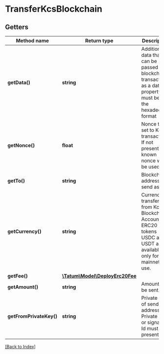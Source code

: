 # TransferKcsBlockchain

## Getters

Method name | Return type | Description | Notes
------------ | ------------- | ------------- | -------------
**getData()** | **string** | Additional data that can be passed to a blockchain transaction as a data property; must be in the hexadecimal format | [optional]
**getNonce()** | **float** | Nonce to be set to Kcs transaction. If not present, last known nonce will be used. | [optional]
**getTo()** | **string** | Blockchain address to send assets |
**getCurrency()** | **string** | Currency to transfer from Kcs Blockchain Account. ERC20 tokens USDC and USDT are available only for mainnet use. |
**getFee()** | [**\Tatum\Model\DeployErc20Fee**](DeployErc20Fee.md) |  | [optional]
**getAmount()** | **string** | Amount to be sent. |
**getFromPrivateKey()** | **string** | Private key of sender address. Private key, or signature Id must be present. |

[[Back to Index]](../index.md)
